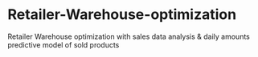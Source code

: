 # Retailer-Warehouse-optimization
Retailer Warehouse optimization with sales data analysis &amp; daily amounts predictive model of sold products
